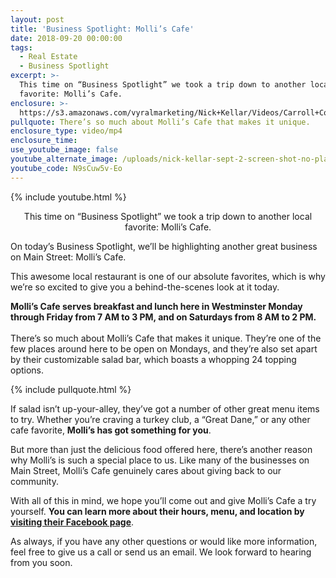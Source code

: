 ```yaml
---
layout: post
title: 'Business Spotlight: Molli’s Cafe'
date: 2018-09-20 00:00:00
tags:
  - Real Estate
  - Business Spotlight
excerpt: >-
  This time on “Business Spotlight” we took a trip down to another local
  favorite: Molli’s Cafe.
enclosure: >-
  https://s3.amazonaws.com/vyralmarketing/Nick+Kellar/Videos/Carroll+County+Real+Estate+-+Business+Spotlight-+Mollis+Cafe.mp4
pullquote: There’s so much about Molli’s Cafe that makes it unique.
enclosure_type: video/mp4
enclosure_time:
use_youtube_image: false
youtube_alternate_image: /uploads/nick-kellar-sept-2-screen-shot-no-play.jpg
youtube_code: N9sCuw5v-Eo
---
```


{% include youtube.html %}

<center>This time on “Business Spotlight” we took a trip down to another local favorite: Molli’s Cafe.</center>

On today’s Business Spotlight, we’ll be highlighting another great business on Main Street: Molli’s Cafe.

This awesome local restaurant is one of our absolute favorites, which is why we’re so excited to give you a behind-the-scenes look at it today.

**Molli’s Cafe serves breakfast and lunch here in Westminster Monday through Friday from 7 AM to 3 PM, and on Saturdays from 8 AM to 2 PM.**<br><br>There’s so much about Molli’s Cafe that makes it unique. They’re one of the few places around here to be open on Mondays, and they’re also set apart by their customizable salad bar, which boasts a whopping 24 topping options.

{% include pullquote.html %}

If salad isn’t up-your-alley, they’ve got a number of other great menu items to try. Whether you’re craving a turkey club, a “Great Dane,” or any other cafe favorite, **Molli’s has got something for you**.

But more than just the delicious food offered here, there’s another reason why Molli’s is such a special place to us. Like many of the businesses on Main Street, Molli’s Cafe genuinely cares about giving back to our community.

With all of this in mind, we hope you’ll come out and give Molli’s Cafe a try yourself. **You can learn more about their hours, menu, and location by [visiting their Facebook page](https://www.facebook.com/pages/category/American-Restaurant/Mollis-Cafe-1626081601055734/)**.

As always, if you have any other questions or would like more information, feel free to give us a call or send us an email. We look forward to hearing from you soon.